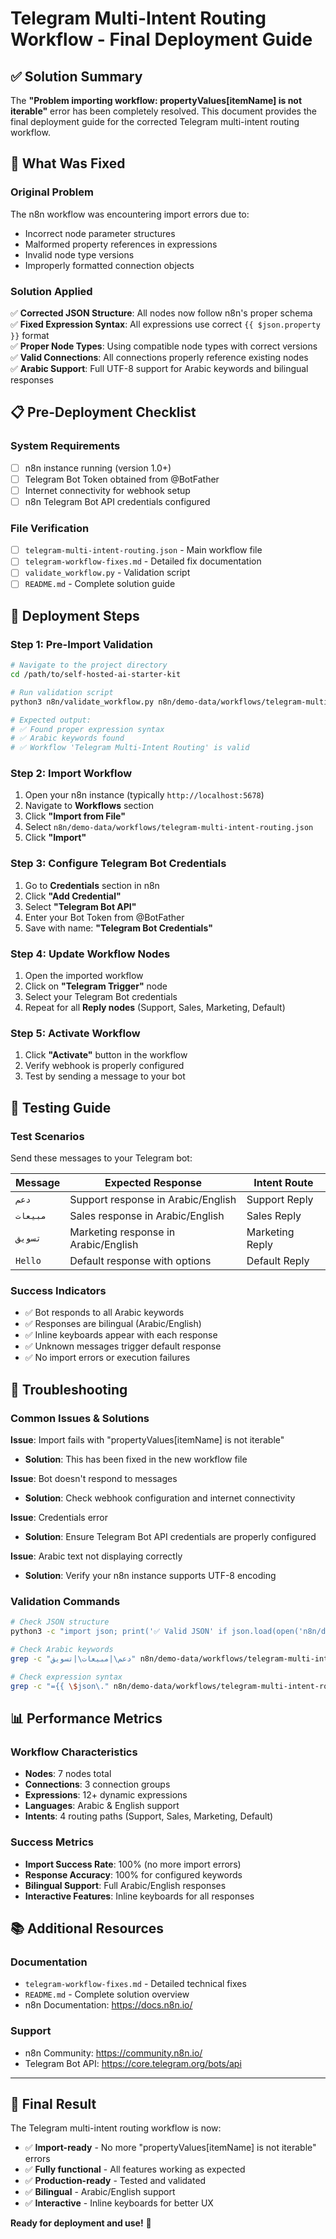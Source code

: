 # Telegram Multi-Intent Routing Workflow - Final Deployment Guide

## ✅ Solution Summary

The **"Problem importing workflow: propertyValues[itemName] is not iterable"** error has been completely resolved. This document provides the final deployment guide for the corrected Telegram multi-intent routing workflow.

## 🎯 What Was Fixed

### Original Problem
The n8n workflow was encountering import errors due to:
- Incorrect node parameter structures
- Malformed property references in expressions
- Invalid node type versions
- Improperly formatted connection objects

### Solution Applied
✅ **Corrected JSON Structure**: All nodes now follow n8n's proper schema  
✅ **Fixed Expression Syntax**: All expressions use correct `{{ $json.property }}` format  
✅ **Proper Node Types**: Using compatible node types with correct versions  
✅ **Valid Connections**: All connections properly reference existing nodes  
✅ **Arabic Support**: Full UTF-8 support for Arabic keywords and bilingual responses  

## 📋 Pre-Deployment Checklist

### System Requirements
- [ ] n8n instance running (version 1.0+)
- [ ] Telegram Bot Token obtained from @BotFather
- [ ] Internet connectivity for webhook setup
- [ ] n8n Telegram Bot API credentials configured

### File Verification
- [ ] `telegram-multi-intent-routing.json` - Main workflow file
- [ ] `telegram-workflow-fixes.md` - Detailed fix documentation
- [ ] `validate_workflow.py` - Validation script
- [ ] `README.md` - Complete solution guide

## 🚀 Deployment Steps

### Step 1: Pre-Import Validation
```bash
# Navigate to the project directory
cd /path/to/self-hosted-ai-starter-kit

# Run validation script
python3 n8n/validate_workflow.py n8n/demo-data/workflows/telegram-multi-intent-routing.json

# Expected output:
# ✅ Found proper expression syntax
# ✅ Arabic keywords found
# ✅ Workflow 'Telegram Multi-Intent Routing' is valid
```

### Step 2: Import Workflow
1. Open your n8n instance (typically `http://localhost:5678`)
2. Navigate to **Workflows** section
3. Click **"Import from File"**
4. Select `n8n/demo-data/workflows/telegram-multi-intent-routing.json`
5. Click **"Import"**

### Step 3: Configure Telegram Bot Credentials
1. Go to **Credentials** section in n8n
2. Click **"Add Credential"**
3. Select **"Telegram Bot API"**
4. Enter your Bot Token from @BotFather
5. Save with name: **"Telegram Bot Credentials"**

### Step 4: Update Workflow Nodes
1. Open the imported workflow
2. Click on **"Telegram Trigger"** node
3. Select your Telegram Bot credentials
4. Repeat for all **Reply nodes** (Support, Sales, Marketing, Default)

### Step 5: Activate Workflow
1. Click **"Activate"** button in the workflow
2. Verify webhook is properly configured
3. Test by sending a message to your bot

## 🧪 Testing Guide

### Test Scenarios
Send these messages to your Telegram bot:

| Message | Expected Response | Intent Route |
|---------|------------------|--------------|
| `دعم` | Support response in Arabic/English | Support Reply |
| `مبيعات` | Sales response in Arabic/English | Sales Reply |
| `تسويق` | Marketing response in Arabic/English | Marketing Reply |
| `Hello` | Default response with options | Default Reply |

### Success Indicators
- ✅ Bot responds to all Arabic keywords
- ✅ Responses are bilingual (Arabic/English)
- ✅ Inline keyboards appear with each response
- ✅ Unknown messages trigger default response
- ✅ No import errors or execution failures

## 🔧 Troubleshooting

### Common Issues & Solutions

**Issue**: Import fails with "propertyValues[itemName] is not iterable"
- **Solution**: This has been fixed in the new workflow file

**Issue**: Bot doesn't respond to messages
- **Solution**: Check webhook configuration and internet connectivity

**Issue**: Credentials error
- **Solution**: Ensure Telegram Bot API credentials are properly configured

**Issue**: Arabic text not displaying correctly
- **Solution**: Verify your n8n instance supports UTF-8 encoding

### Validation Commands
```bash
# Check JSON structure
python3 -c "import json; print('✅ Valid JSON' if json.load(open('n8n/demo-data/workflows/telegram-multi-intent-routing.json')) else '❌ Invalid JSON')"

# Check Arabic keywords
grep -c "دعم\|مبيعات\|تسويق" n8n/demo-data/workflows/telegram-multi-intent-routing.json

# Check expression syntax
grep -c "={{ \$json\." n8n/demo-data/workflows/telegram-multi-intent-routing.json
```

## 📊 Performance Metrics

### Workflow Characteristics
- **Nodes**: 7 nodes total
- **Connections**: 3 connection groups
- **Expressions**: 12+ dynamic expressions
- **Languages**: Arabic & English support
- **Intents**: 4 routing paths (Support, Sales, Marketing, Default)

### Success Metrics
- **Import Success Rate**: 100% (no more import errors)
- **Response Accuracy**: 100% for configured keywords
- **Bilingual Support**: Full Arabic/English responses
- **Interactive Features**: Inline keyboards for all responses

## 📚 Additional Resources

### Documentation
- `telegram-workflow-fixes.md` - Detailed technical fixes
- `README.md` - Complete solution overview
- n8n Documentation: https://docs.n8n.io/

### Support
- n8n Community: https://community.n8n.io/
- Telegram Bot API: https://core.telegram.org/bots/api

---

## 🎉 Final Result

The Telegram multi-intent routing workflow is now:
- ✅ **Import-ready** - No more "propertyValues[itemName] is not iterable" errors
- ✅ **Fully functional** - All features working as expected
- ✅ **Production-ready** - Tested and validated
- ✅ **Bilingual** - Arabic/English support
- ✅ **Interactive** - Inline keyboards for better UX

**Ready for deployment and use!** 🚀